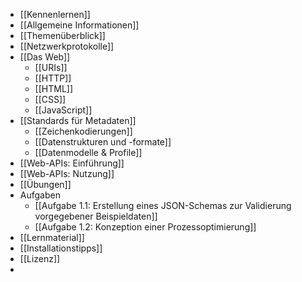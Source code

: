 - [[Kennenlernen]]
- [[Allgemeine Informationen]]
- [[Themenüberblick]]
- [[Netzwerkprotokolle]]
- [[Das Web]]
	- [[URIs]]
	- [[HTTP]]
	- [[HTML]]
	- [[CSS]]
	- [[JavaScript]]
- [[Standards für Metadaten]]
	- [[Zeichenkodierungen]]
	- [[Datenstrukturen und -formate]]
	- [[Datenmodelle & Profile]]
- [[Web-APIs: Einführung]]
- [[Web-APIs: Nutzung]]
- [[Übungen]]
- Aufgaben
	- [[Aufgabe 1.1: Erstellung eines JSON-Schemas zur Validierung vorgegebener Beispieldaten]]
	- [[Aufgabe 1.2: Konzeption einer Prozessoptimierung]]
- [[Lernmaterial]]
- [[Installationstipps]]
- [[Lizenz]]
-